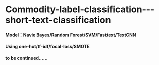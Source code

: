 # Commodity-label-classification---short-text-classification
#### Model：Navie Bayes/Random Forest/SVM/Fasttext/TextCNN
#### Using one-hot/tf-idf/focal-loss/SMOTE
#### to be continued......
